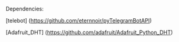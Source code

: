Dependencies:

[telebot] (https://github.com/eternnoir/pyTelegramBotAPI)

[Adafruit_DHT] (https://github.com/adafruit/Adafruit_Python_DHT)